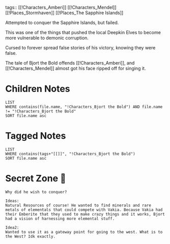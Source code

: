 tags:: [[!Characters_Amberi]] [[!Characters_Mendel]] [[!Places_Stormhaven]] [[!Places_The Sapphire Islands]]


Attempted to conquer the Sapphire Islands, but failed.

This was one of the things that pushed the local Deepkin Elves to become more vulnerable to demonic corruption.

Cursed to forever spread false stories of his victory, knowing they were false.

The tale of Bjort the Bold offends [[!Characters_Amberi]], and [[!Characters_Mendel]] almost got his face ripped off for singing it.



# Children Notes
```dataview
LIST
WHERE contains(file.name, "!Characters_Bjort the Bold") AND file.name != "!Characters_Bjort the Bold"
SORT file.name asc
```

# Tagged Notes
```dataview
LIST
WHERE contains(tags+"[[]]", "!Characters_Bjort the Bold")
SORT file.name asc
```

# Secret Zone 👀
```spoiler-block
Why did he wish to conquer?

Ideas:
Natural Resources of course! He wanted to find minerals and rare metals of elementals that could compete with Vakia. Because Vakia had their Emberite that they used to make crazy things and it works, Bjort had a vision of harnessing more elemental stuff.

Idea2:
Wanted to use it as a gateway point for going to the west. What is to the West? Idk exactly.
```

